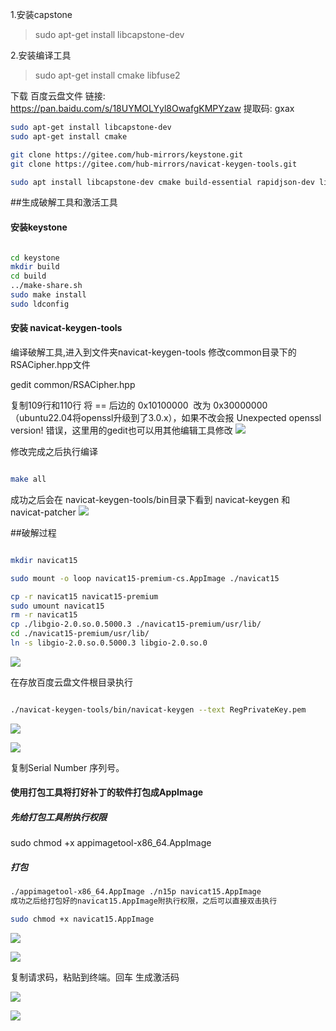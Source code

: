 1.安装capstone

> sudo apt-get install libcapstone-dev

2.安装编译工具

> sudo apt-get install cmake libfuse2


下载 百度云盘文件 链接: https://pan.baidu.com/s/18UYMOLYyl8OwafgKMPYzaw 提取码: gxax

```bash
sudo apt-get install libcapstone-dev
sudo apt-get install cmake

git clone https://gitee.com/hub-mirrors/keystone.git
git clone https://gitee.com/hub-mirrors/navicat-keygen-tools.git

sudo apt install libcapstone-dev cmake build-essential rapidjson-dev libssl-dev

```
##生成破解工具和激活工具

#### 安装keystone

```bash

cd keystone
mkdir build
cd build
../make-share.sh
sudo make install
sudo ldconfig


```
#### 安装 navicat-keygen-tools
编译破解工具,进入到文件夹navicat-keygen-tools 修改common目录下的RSACipher.hpp文件

gedit common/RSACipher.hpp

复制109行和110行 将 == 后边的 0x10100000  改为 0x30000000（ubuntu22.04将openssl升级到了3.0.x），如果不改会报 Unexpected openssl version! 错误，这里用的gedit也可以用其他编辑工具修改
![](assets/markdown-img-paste-20230528205122335.png)

修改完成之后执行编译

```bash

make all

```

成功之后会在 navicat-keygen-tools/bin目录下看到 navicat-keygen 和 navicat-patcher
![](assets/markdown-img-paste-20230528205838561.png)


##破解过程
```bash

mkdir navicat15

sudo mount -o loop navicat15-premium-cs.AppImage ./navicat15

cp -r navicat15 navicat15-premium
sudo umount navicat15
rm -r navicat15
cp ./libgio-2.0.so.0.5000.3 ./navicat15-premium/usr/lib/
cd ./navicat15-premium/usr/lib/
ln -s libgio-2.0.so.0.5000.3 libgio-2.0.so.0

```
![](assets/markdown-img-paste-20230528210243772.png)

在存放百度云盘文件根目录执行

```bash

./navicat-keygen-tools/bin/navicat-keygen --text RegPrivateKey.pem

```
![](assets/markdown-img-paste-20230528210555357.png)

![](assets/markdown-img-paste-20230528210705302.png)

复制Serial Number 序列号。

#### 使用打包工具将打好补丁的软件打包成AppImage

##### 先给打包工具附执行权限

sudo chmod +x appimagetool-x86_64.AppImage
##### 打包
```bash
./appimagetool-x86_64.AppImage ./n15p navicat15.AppImage
成功之后给打包好的navicat15.AppImage附执行权限，之后可以直接双击执行

sudo chmod +x navicat15.AppImage

```
![](assets/markdown-img-paste-20230528211046824.png)

![](assets/markdown-img-paste-20230528211056586.png)

复制请求码，粘贴到终端。回车 生成激活码

![](assets/markdown-img-paste-2023052821114207.png)

![](assets/markdown-img-paste-20230528211216477.png)
